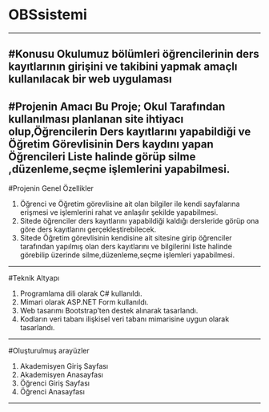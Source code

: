 # OBSsistemi
---
#Konusu
Okulumuz bölümleri öğrencilerinin ders kayıtlarının girişini ve takibini yapmak amaçlı kullanılacak bir web uygulaması
---
#Projenin Amacı
Bu Proje; Okul Tarafından kullanılması planlanan site ihtiyacı olup,Öğrencilerin Ders kayıtlarını yapabildiği ve Öğretim Görevlisinin Ders kaydını yapan Öğrencileri Liste halinde görüp  silme ,düzenleme,seçme işlemlerini yapabilmesi.
---
#Projenin Genel Özellikler
1.	Öğrenci ve Öğretim görevlisine ait olan bilgiler ile kendi sayfalarına erişmesi ve işlemlerini rahat ve anlaşılır şekilde yapabilmesi.
2.	Sitede öğrenciler ders kayıtlarını yapabildiği kaldığı dersleride görüp ona göre ders kayıtlarını gerçekleştirebilecek.
3.	Sitede Öğretim görevlisinin kendisine ait sitesine girip öğrenciler tarafından yapılmış olan ders kayıtlarını ve bilgilerini liste halinde görebilip üzerinde silme,düzenleme,seçme işlemleri yapabilmesi.
---
#Teknik Altyapı
1.	Programlama dili olarak C# kullanıldı.
2.	Mimari olarak ASP.NET Form kullanıldı.
3.	Web tasarımı Bootstrap’ten destek alınarak tasarlandı.
4.	Kodların veri tabanı ilişkisel veri tabanı mimarisine uygun olarak tasarlandı.
---
#Oluşturulmuş arayüzler
1.	Akademisyen Giriş Sayfası
2.	Akademisyen Anasayfası
3.	Öğrenci Giriş Sayfası 
4.	Öğrenci Anasayfası
---

